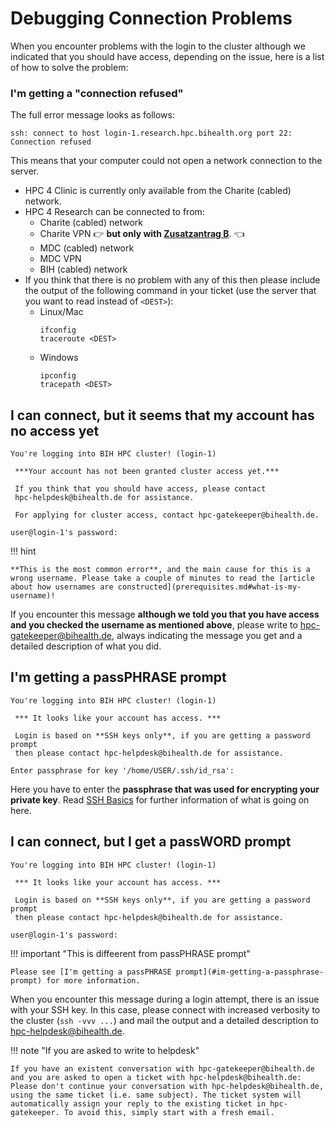 # Debugging Connection Problems

When you encounter problems with the login to the cluster although we indicated
that you should have access, depending on the issue, here is a list of how to
solve the problem:

### I'm getting a "connection refused"

The full error message looks as follows:

```
ssh: connect to host login-1.research.hpc.bihealth.org port 22: Connection refused
```

This means that your computer could not open a network connection to the server.

- HPC 4 Clinic is currently only available from the Charite (cabled) network.
- HPC 4 Research can be connected to from:
    - Charite (cabled) network
    - Charite VPN :point_right: **but only with [Zusatzantrag B](/connecting/from-external/#zusatzantrag-b-recommended)**. :point_left:
    - MDC (cabled) network
    - MDC VPN
    - BIH (cabled) network
- If you think that there is no problem with any of this then please include the output of the following command in your ticket (use the server that you want to read instead of `<DEST>`):
    - Linux/Mac
        ```
        ifconfig
        traceroute <DEST>
        ```
    - Windows
        ```
        ipconfig
        tracepath <DEST>
        ```

## I can connect, but it seems that my account has no access yet

```
You're logging into BIH HPC cluster! (login-1)

 ***Your account has not been granted cluster access yet.***

 If you think that you should have access, please contact
 hpc-helpdesk@bihealth.de for assistance.

 For applying for cluster access, contact hpc-gatekeeper@bihealth.de.

user@login-1's password:
```

!!! hint

    **This is the most common error**, and the main cause for this is a wrong username. Please take a couple of minutes to read the [article about how usernames are constructed](prerequisites.md#what-is-my-username)!

If you encounter this message **although we told you that you have access and you checked the username as mentioned above**,
please write to [hpc-gatekeeper@bihealth.de](mailto:hpc-gatekeeper@bihealth.de),
always indicating the message you get and a detailed description of what you
did.

## I'm getting a passPHRASE prompt

```
You're logging into BIH HPC cluster! (login-1)

 *** It looks like your account has access. ***

 Login is based on **SSH keys only**, if you are getting a password prompt
 then please contact hpc-helpdesk@bihealth.de for assistance.

Enter passphrase for key '/home/USER/.ssh/id_rsa':
```

Here you have to enter the **passphrase that was used for encrypting your private key**.
Read [SSH Basics](/misc/ssh-basics/) for further information of what is going on here.

## I can connect, but I get a passWORD prompt

```
You're logging into BIH HPC cluster! (login-1)

 *** It looks like your account has access. ***

 Login is based on **SSH keys only**, if you are getting a password prompt
 then please contact hpc-helpdesk@bihealth.de for assistance.

user@login-1's password:
```

!!! important "This is diffeerent from passPHRASE prompt"

    Please see [I'm getting a passPHRASE prompt](#im-getting-a-passphrase-prompt) for more information.

When you encounter this message during a login attempt, there is an issue with
your SSH key. In this case, please connect with increased verbosity to the
cluster (`ssh -vvv ...`) and mail the output and a detailed description to
[hpc-helpdesk@bihealth.de](mailto:hpc-helpdesk@bihealth.de).

!!! note "If you are asked to write to helpdesk"

    If you have an existent conversation with hpc-gatekeeper@bihealth.de and you are asked to open a ticket with hpc-helpdesk@bihealth.de: Please don't continue your conversation with hpc-helpdesk@bihealth.de, using the same ticket (i.e. same subject). The ticket system will automatically assign your reply to the existing ticket in hpc-gatekeeper. To avoid this, simply start with a fresh email.
